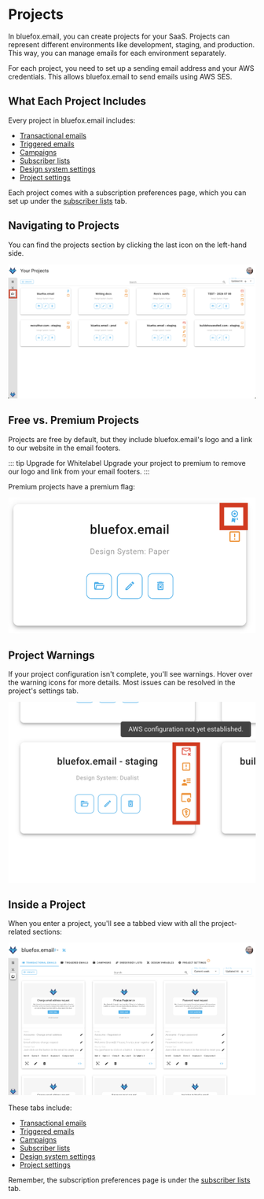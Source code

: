 # Projects

In bluefox.email, you can create projects for your SaaS. Projects can represent different environments like development, staging, and production. This way, you can manage emails for each environment separately.

For each project, you need to set up a sending email address and your AWS credentials. This allows bluefox.email to send emails using AWS SES.

## What Each Project Includes

Every project in bluefox.email includes:
- [Transactional emails](./transactional-emails)
- [Triggered emails](./triggered-emails)
- [Campaigns](./campaigns)
- [Subscriber lists](./subscriber-lists)
- [Design system settings](./design-system-settings)
- [Project settings](./settings)

Each project comes with a subscription preferences page, which you can set up under the [subscriber lists](./subscriber-lists) tab.

## Navigating to Projects

You can find the projects section by clicking the last icon on the left-hand side.

![A screenshot of the projects section.](./projects.png)

## Free vs. Premium Projects

Projects are free by default, but they include bluefox.email's logo and a link to our website in the email footers.

::: tip Upgrade for Whitelabel
Upgrade your project to premium to remove our logo and link from your email footers.
:::

Premium projects have a premium flag:

![A screenshot of a project with a premium flag.](./project-premium.png)

## Project Warnings

If your project configuration isn't complete, you'll see warnings. Hover over the warning icons for more details. Most issues can be resolved in the project's settings tab.

![A screenshot of a project with warnings](./project-warnings.png)

## Inside a Project

When you enter a project, you'll see a tabbed view with all the project-related sections:

![A screenshot of the project view.](./project-transactionals.png)

These tabs include:
- [Transactional emails](./transactional-emails)
- [Triggered emails](./triggered-emails)
- [Campaigns](./campaigns)
- [Subscriber lists](./subscriber-lists)
- [Design system settings](./design-system-settings)
- [Project settings](./settings)

Remember, the subscription preferences page is under the [subscriber lists](./subscriber-lists) tab.
